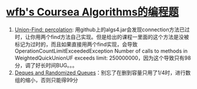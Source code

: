 # [wfb's Coursea Algorithms的编程题](https://www.coursera.org/learn/algorithms-part1)

1. [Union-Find: percolation](../percolation/percolation.zip): 用github上的algs4.jar会发现connection方法已过时，让你用两个find方法自己实现。但是给出的课程一里面的这个方法是没被标记为过时的，而且如果直接用两个find实现，会导致OperationCountLimitExceededException Number of calls to methods in WeightedQuickUnionUF exceeds limit: 250000000，因为这个导致只有98分，调了好长时间BUG。。。
2. [Deques and Randomized Queues](../queues/queues.zip)：别忘了在删到容量只用了1/4时，进行数组的缩小，否则只能得99分
